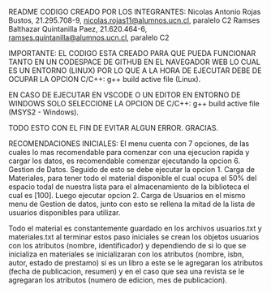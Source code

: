 README
CODIGO CREADO POR LOS INTEGRANTES:
Nicolas Antonio Rojas Bustos, 21.295.708-9, nicolas.rojas11@alumnos.ucn.cl, paralelo C2
Ramses Balthazar Quintanilla Paez, 21.620.464-6, ramses.quintanilla@alumnos.ucn.cl, paralelo C2

IMPORTANTE:
EL CODIGO ESTA CREADO PARA QUE PUEDA FUNCIONAR TANTO EN UN CODESPACE DE GITHUB EN EL NAVEGADOR WEB LO CUAL ES UN ENTORNO (LINUX) POR LO QUE A LA HORA DE EJECUTAR DEBE DE OCUPAR LA OPCION C/C++: g++ build active file (Linux).

EN CASO DE EJECUTAR EN VSCODE O UN EDITOR EN ENTORNO DE WINDOWS SOLO SELECCIONE LA OPCION DE C/C++: g++ build active file (MSYS2 - Windows).

TODO ESTO CON EL FIN DE EVITAR ALGUN ERROR. GRACIAS.

RECOMENDACIONES INICIALES:
El menu cuenta con 7 opciones, de las cuales lo mas recomendable para comenzar con una ejecucion rapida y cargar los datos, es recomendable
comenzar ejecutando la opcion 6. Gestion de Datos.
Seguido de esto se debe ejecutar la opcion 1. Carga de Materiales, para tener todo el material disponible el cual ocupa el 50% del espacio todal de nuestra lista para
el almacenamiento de la biblioteca el cual es [100].
Luego ejecutar opcion 2. Carga de Usuarios en el mismo menu de Gestion de datos, junto con esto se rellena la mitad de la lista de usuarios disponibles para utilizar.

Todo el material es constantemente guardado en los archivos usuarios.txt y materiales.txt
al terminar estos paso iniciales se crean los objetos usuarios con los atributos (nombre, identificador)
y dependiendo de si lo que se inicializa en materiales se inicializaran con los atributos (nombre, isbn, autor, estado de prestamo)
si es un libro a este se le agregaran los atributos (fecha de publicacion, resumen) 
y en el caso que sea una revista se le agregaran los atributos (numero de edicion, mes de publicacion).
